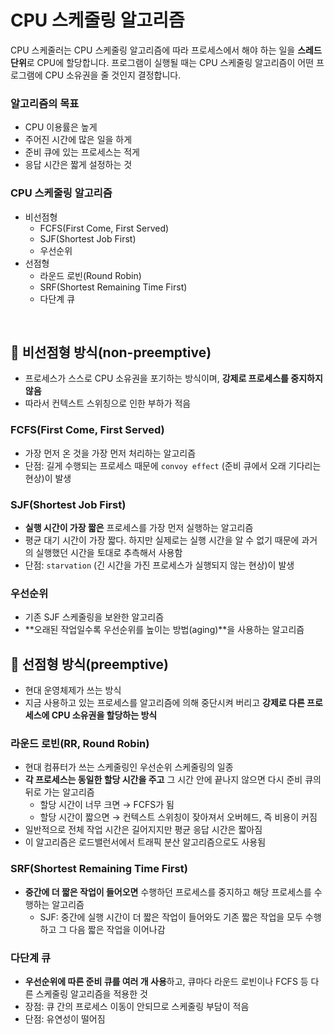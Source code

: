 # CPU 스케줄링 알고리즘

CPU 스케줄러는 CPU 스케줄링 알고리즘에 따라 프로세스에서 해야 하는 일을 **스레드 단위**로 CPU에 할당합니다. 프로그램이 실행될 때는 CPU 스케줄링 알고리즘이 어떤 프로그램에 CPU 소유권을 줄 것인지 결정합니다. 

### 알고리즘의 목표
- CPU 이용률은 높게
- 주어진 시간에 많은 일을 하게
- 준비 큐에 있는 프로세스는 적게
- 응답 시간은 짧게 설정하는 것

### CPU 스케줄링 알고리즘
- 비선점형
    - FCFS(First Come, First Served)
    - SJF(Shortest Job First)
    - 우선순위
- 선점형
    - 라운드 로빈(Round Robin)
    - SRF(Shortest Remaining Time First)
    - 다단계 큐

<br>

## 📍 비선점형 방식(non-preemptive)
- 프로세스가 스스로 CPU 소유권을 포기하는 방식이며, **강제로 프로세스를 중지하지 않음**
- 따라서 컨텍스트 스위칭으로 인한 부하가 적음

### FCFS(First Come, First Served)
- 가장 먼저 온 것을 가장 먼저 처리하는 알고리즘
- 단점: 길게 수행되는 프로세스 때문에 `convoy effect` (준비 큐에서 오래 기다리는 현상)이 발생

### SJF(Shortest Job First)
- **실행 시간이 가장 짧은** 프로세스를 가장 먼저 실행하는 알고리즘
- 평균 대기 시간이 가장 짧다. 하지만 실제로는 실행 시간을 알 수 없기 때문에 과거의 실행했던 시간을 토대로 추측해서 사용함
- 단점: `starvation` (긴 시간을 가진 프로세스가 실행되지 않는 현상)이 발생

### 우선순위
- 기존 SJF 스케줄링을 보완한 알고리즘
- **오래된 작업일수록 우선순위를 높이는 방법(aging)**을 사용하는 알고리즘

## 📍 선점형 방식(preemptive)
- 현대 운영체제가 쓰는 방식
- 지금 사용하고 있는 프로세스를 알고리즘에 의해 중단시켜 버리고 **강제로 다른 프로세스에 CPU 소유권을 할당하는 방식**

### 라운드 로빈(RR, Round Robin)
- 현대 컴퓨터가 쓰는 스케줄링인 우선순위 스케줄링의 일종
- **각 프로세스는 동일한 할당 시간을 주고** 그 시간 안에 끝나지 않으면 다시 준비 큐의 뒤로 가는 알고리즘
    - 할당 시간이 너무 크면 →  FCFS가 됨
    - 할당 시간이 짧으면 → 컨텍스트 스위칭이 잦아져서 오버헤드, 즉 비용이 커짐
- 일반적으로 전체 작업 시간은 길어지지만 평균 응답 시간은 짧아짐
- 이 알고리즘은 로드밸런서에서 트래픽 분산 알고리즘으로도 사용됨

### SRF(Shortest Remaining Time First)
- **중간에 더 짧은 작업이 들어오면** 수행하던 프로세스를 중지하고 해당 프로세스를 수행하는 알고리즘
    - SJF: 중간에 실행 시간이 더 짧은 작업이 들어와도 기존 짧은 작업을 모두 수행하고 그 다음 짧은 작업을 이어나감

### 다단계 큐
- **우선순위에 따른 준비 큐를 여러 개 사용**하고, 큐마다 라운드 로빈이나 FCFS 등 다른 스케줄링 알고리즘을 적용한 것
- 장점: 큐 간의 프로세스 이동이 안되므로 스케줄링 부담이 적음
- 단점: 유연성이 떨어짐
